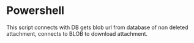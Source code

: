 # Powershell 
This script connects with DB gets blob url from database of non deleted attachment, connects to BLOB to download attachment.
